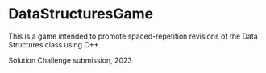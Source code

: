 # DataStructuresGame

This is a game intended to promote spaced-repetition revisions of the Data Structures class using C++. 

Solution Challenge submission, 2023 
